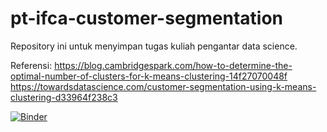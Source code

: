 # pt-ifca-customer-segmentation
Repository ini untuk menyimpan tugas kuliah pengantar data science.

Referensi:
https://blog.cambridgespark.com/how-to-determine-the-optimal-number-of-clusters-for-k-means-clustering-14f27070048f
https://towardsdatascience.com/customer-segmentation-using-k-means-clustering-d33964f238c3

[![Binder](https://mybinder.org/badge_logo.svg)](https://mybinder.org/v2/gh/panoet/pt-ifca-customer-segmentation/main)
